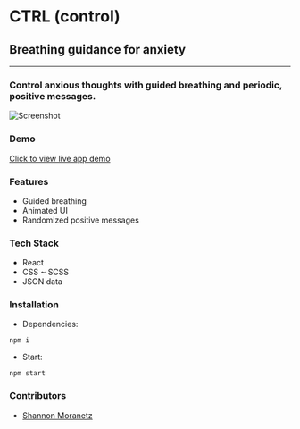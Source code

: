# CTRL (control)

## Breathing guidance for anxiety

* * *

### Control anxious thoughts with guided breathing and periodic, positive messages.

![Screenshot](https://i.imgur.com/bb0A0Zx.jpg)

### Demo

[Click to view live app demo](https://shannonmoranetz.github.io/ctrl-app/) 

### Features

*   Guided breathing
*   Animated UI
*   Randomized positive messages

### Tech Stack

*   React
*   CSS ~ SCSS
*   JSON data

### Installation

* Dependencies:
```
npm i
```
* Start:
```
npm start
```

### Contributors

* [Shannon Moranetz](https://github.com/shannonmoranetz)